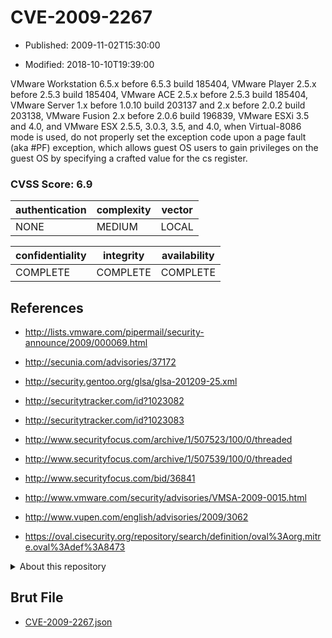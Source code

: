 # CVE-2009-2267

- Published: 2009-11-02T15:30:00

- Modified: 2018-10-10T19:39:00

VMware Workstation 6.5.x before 6.5.3 build 185404, VMware Player 2.5.x before 2.5.3 build 185404, VMware ACE 2.5.x before 2.5.3 build 185404, VMware Server 1.x before 1.0.10 build 203137 and 2.x before 2.0.2 build 203138, VMware Fusion 2.x before 2.0.6 build 196839, VMware ESXi 3.5 and 4.0, and VMware ESX 2.5.5, 3.0.3, 3.5, and 4.0, when Virtual-8086 mode is used, do not properly set the exception code upon a page fault (aka #PF) exception, which allows guest OS users to gain privileges on the guest OS by specifying a crafted value for the cs register.

### CVSS Score: **6.9**

| authentication | complexity | vector |
| --- | --- | --- |
| NONE | MEDIUM | LOCAL |

| confidentiality | integrity | availability |
| --- | --- | --- |
| COMPLETE | COMPLETE | COMPLETE |

## References

* http://lists.vmware.com/pipermail/security-announce/2009/000069.html

* http://secunia.com/advisories/37172

* http://security.gentoo.org/glsa/glsa-201209-25.xml

* http://securitytracker.com/id?1023082

* http://securitytracker.com/id?1023083

* http://www.securityfocus.com/archive/1/507523/100/0/threaded

* http://www.securityfocus.com/archive/1/507539/100/0/threaded

* http://www.securityfocus.com/bid/36841

* http://www.vmware.com/security/advisories/VMSA-2009-0015.html

* http://www.vupen.com/english/advisories/2009/3062

* https://oval.cisecurity.org/repository/search/definition/oval%3Aorg.mitre.oval%3Adef%3A8473

<details>
<summary>About this repository</summary> 

  This repository is part of the project [Live Hack CVE](https://github.com/Live-Hack-CVE). Main website can be found [www.live-hack.org](https://www.live-hack.org) 
  
  Made by [Sn0wAlice](https://github.com/Sn0wAlice) for the people that care about security and need to have a feed of the latest CVEs. Hope you enjoy it, don't forget to star the repo and follow me on [Twitter](https://twitter.com/Sn0wAlice) and [Github](https://github.com/Sn0wAlice). And that is my [personnal website](https://www.alice-snow.me/)

  - [Home Page](https://github.com/Live-Hack-CVE)
  - [Framework](https://github.com/Live-Hack-CVE/cve-framework)
  - [CVE database](https://github.com/Live-Hack-CVE/full_database)
  - [Changelog](https://github.com/Live-Hack-CVE/Changelog)
</details>

## Brut File

* [CVE-2009-2267.json](https://raw.githubusercontent.com/Live-Hack-CVE/full_database/main/cves/2009/CVE-2009-2267.json)

